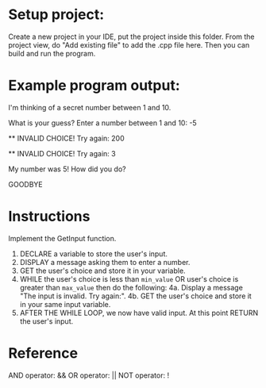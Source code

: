 # Setup project:
Create a new project in your IDE, put the project inside this folder.
From the project view, do "Add existing file" to add the .cpp file here.
Then you can build and run the program.


# Example program output:
  I'm thinking of a secret number between 1 and 10.

  What is your guess?
  Enter a number between 1 and 10: -5

  ** INVALID CHOICE! Try again: 200

  ** INVALID CHOICE! Try again: 3

  My number was 5!
  How did you do?

  GOODBYE


# Instructions
Implement the GetInput function.
1. DECLARE a variable to store the user's input.
2. DISPLAY a message asking them to enter a number.
3. GET the user's choice and store it in your variable.
4. WHILE the user's choice is less than `min_value` OR user's choice is greater than `max_value` then do the following:
  4a. Display a message "The input is invalid. Try again:".
  4b. GET the user's choice and store it in your same input variable.
5. AFTER THE WHILE LOOP, we now have valid input. At this point RETURN the user's input.


# Reference
AND operator: &&
OR operator:  ||
NOT operator: !
